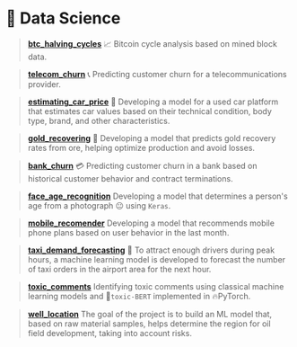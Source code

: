 <h1>🔬 Data Science</h1>

<blockquote>

[**btc_halving_cycles**](https://github.com/ootho/crypto_forecasting/tree/master/features/halving_cycles) 
📈 Bitcoin cycle analysis based on mined block data.
</blockquote>

<blockquote>
  
[**telecom_churn**](https://github.com/ootho/data_science/tree/main/telecom_churn/)
📞 Predicting customer churn for a telecommunications provider.  
</blockquote>
  
<blockquote>

[**estimating_car_price**](https://github.com/ootho/data_science/blob/main/estimating_car_price/)
🚗 Developing a model for a used car platform that estimates car values based on their technical condition, body type, brand, and other characteristics.
</blockquote>

<blockquote>

[**gold_recovering**](https://github.com/ootho/data_science/blob/main/gold_recovering/)
🧈 Developing a model that predicts gold recovery rates from ore, helping optimize production and avoid losses. 
</blockquote>
  
<blockquote>

[**bank_churn**](https://github.com/ootho/data_science/blob/main/bank_churn/)
💳 Predicting customer churn in a bank based on historical customer behavior and contract terminations.
</blockquote>

<blockquote>

[**face_age_recognition**](https://github.com/ootho/data_science/blob/main/face_age_recognition_keras/)
Developing a model that determines a person's age from a photograph 😐 using `Keras`.
</blockquote>

<blockquote>

[**mobile_recomender**](https://github.com/ootho/data_science/blob/main/mobile_recomender/)
Developing a model that recommends mobile phone plans based on user behavior in the last month.
</blockquote>

<blockquote>

[**taxi_demand_forecasting**](https://github.com/ootho/data_science/blob/main/taxi_demand_forecasting/)
🚖 To attract enough drivers during peak hours, a machine learning model is developed to forecast the number of taxi orders in the airport area for the next hour.
</blockquote>

<blockquote>

[**toxic_comments**](https://github.com/ootho/data_science/blob/main/toxic_comments/)
Identifying toxic comments using classical machine learning models and 🤗`toxic-BERT` implemented in 🔥PyTorch.
</blockquote>

<blockquote>

[**well_location**](https://github.com/ootho/data_science/blob/main/well_location/)
The goal of the project is to build an ML model that, based on raw material samples, helps determine the region for oil field development, taking into account risks.
</blockquote>
<br>